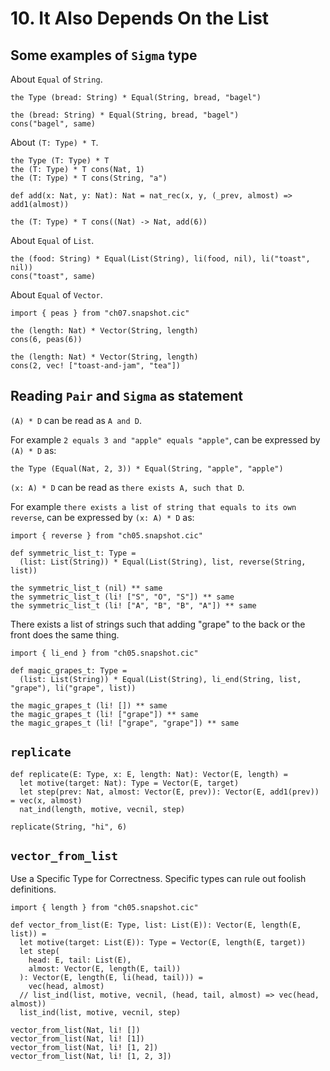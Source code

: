 # 10. It Also Depends On the List

## Some examples of `Sigma` type

About `Equal` of `String`.

``` cicada
the Type (bread: String) * Equal(String, bread, "bagel")

the (bread: String) * Equal(String, bread, "bagel")
cons("bagel", same)
```

About `(T: Type) * T`.

``` cicada
the Type (T: Type) * T
the (T: Type) * T cons(Nat, 1)
the (T: Type) * T cons(String, "a")

def add(x: Nat, y: Nat): Nat = nat_rec(x, y, (_prev, almost) => add1(almost))

the (T: Type) * T cons((Nat) -> Nat, add(6))
```

About `Equal` of `List`.

``` cicada
the (food: String) * Equal(List(String), li(food, nil), li("toast", nil))
cons("toast", same)
```

About `Equal` of `Vector`.

``` cicada
import { peas } from "ch07.snapshot.cic"

the (length: Nat) * Vector(String, length)
cons(6, peas(6))

the (length: Nat) * Vector(String, length)
cons(2, vec! ["toast-and-jam", "tea"])
```

## Reading `Pair` and `Sigma` as statement

`(A) * D` can be read as `A and D`.

For example `2 equals 3 and "apple" equals "apple"`,
can be expressed by `(A) * D` as:

``` cicada
the Type (Equal(Nat, 2, 3)) * Equal(String, "apple", "apple")
```

`(x: A) * D` can be read as `there exists A, such that D`.

For example `there exists a list of string that equals to its own reverse`,
can be expressed by `(x: A) * D` as:

``` cicada
import { reverse } from "ch05.snapshot.cic"

def symmetric_list_t: Type =
  (list: List(String)) * Equal(List(String), list, reverse(String, list))

the symmetric_list_t (nil) ** same
the symmetric_list_t (li! ["S", "O", "S"]) ** same
the symmetric_list_t (li! ["A", "B", "B", "A"]) ** same
```

There exists a list of strings such that adding "grape" to the back or the front does the same thing.

``` cicada
import { li_end } from "ch05.snapshot.cic"

def magic_grapes_t: Type =
  (list: List(String)) * Equal(List(String), li_end(String, list, "grape"), li("grape", list))

the magic_grapes_t (li! []) ** same
the magic_grapes_t (li! ["grape"]) ** same
the magic_grapes_t (li! ["grape", "grape"]) ** same
```

## `replicate`

``` cicada
def replicate(E: Type, x: E, length: Nat): Vector(E, length) =
  let motive(target: Nat): Type = Vector(E, target)
  let step(prev: Nat, almost: Vector(E, prev)): Vector(E, add1(prev)) = vec(x, almost)
  nat_ind(length, motive, vecnil, step)

replicate(String, "hi", 6)
```

## `vector_from_list`

Use a Specific Type for Correctness.
Specific types can rule out foolish definitions.

``` cicada
import { length } from "ch05.snapshot.cic"

def vector_from_list(E: Type, list: List(E)): Vector(E, length(E, list)) =
  let motive(target: List(E)): Type = Vector(E, length(E, target))
  let step(
    head: E, tail: List(E),
    almost: Vector(E, length(E, tail))
  ): Vector(E, length(E, li(head, tail))) =
    vec(head, almost)
  // list_ind(list, motive, vecnil, (head, tail, almost) => vec(head, almost))
  list_ind(list, motive, vecnil, step)

vector_from_list(Nat, li! [])
vector_from_list(Nat, li! [1])
vector_from_list(Nat, li! [1, 2])
vector_from_list(Nat, li! [1, 2, 3])
```
